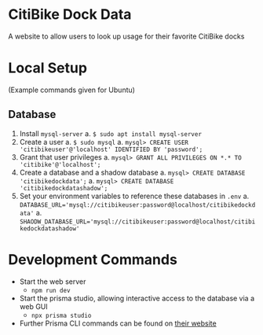 # CitiBike Dock Data

A website to allow users to look up usage for their favorite CitiBike docks

# Local Setup
(Example commands given for Ubuntu)

## Database
1. Install `mysql-server`
a. `$ sudo apt install mysql-server`
1. Create a user
a. `$ sudo mysql`
a. `mysql> CREATE USER 'citibikeuser'@'localhost' IDENTIFIED BY 'password';`
1. Grant that user privileges
a. `mysql> GRANT ALL PRIVILEGES ON *.* TO 'citibike'@'localhost';`
1. Create a database and a shadow database
a. `mysql> CREATE DATABASE 'citibikedockdata';`
a. `mysql> CREATE DATABASE 'citibikedockdatashadow';`
1. Set your environment variables to reference these databases in `.env`
a. `DATABASE_URL='mysql://citibikeuser:password@localhost/citibikedockdata'`
a. `SHAODW_DATABASE_URL='mysql://citibikeuser:password@localhost/citibikedockdatashadow'`

# Development Commands
- Start the web server
  - `npm run dev`
- Start the prisma studio, allowing interactive access to the database via a web GUI
  - `npx prisma studio`
- Further Prisma CLI commands can be found on [their
    website](https://www.prisma.io/docs/orm/tools/prisma-cli)
